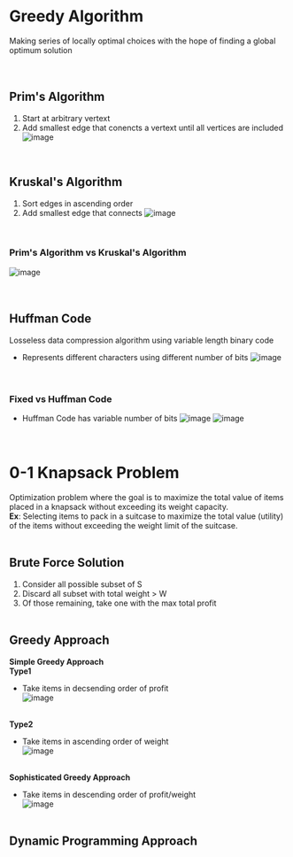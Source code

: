 # Greedy Algorithm
Making series of locally optimal choices with the hope of finding a global optimum solution
</br></br></br>

## Prim's Algorithm
1. Start at arbitrary vertext
2. Add smallest edge that conencts a vertext until all vertices are included
![image](https://github.com/juho-creator/CS-Courses/assets/72856990/89da8039-9880-4026-8063-d7a0c642abb5)
</br>



## Kruskal's Algorithm
1. Sort edges in ascending order
2. Add smallest edge that connects
![image](https://github.com/juho-creator/CS-Courses/assets/72856990/ec7582f1-c83c-4955-84e8-a3da01920173)
</br>

### Prim's Algorithm vs Kruskal's Algorithm
![image](https://github.com/juho-creator/CS-Courses/assets/72856990/a9914060-07bd-42d3-bd44-c10836d18dd5)
</br></br></br>


## Huffman Code
Losseless data compression algorithm using variable length binary code
- Represents different characters using different number of bits
![image](https://github.com/juho-creator/CS-Courses/assets/72856990/6fd0a568-82b0-4b39-88dc-878407ce36ea)
</br></br></br>


### Fixed vs Huffman Code
- Huffman Code has variable number of bits 
![image](https://github.com/juho-creator/CS-Courses/assets/72856990/980103b9-b204-4d79-b902-fcb3be945665)
![image](https://github.com/juho-creator/CS-Courses/assets/72856990/78dd5a1b-74d7-474c-bf96-c44c3f8c5d90)
</br></br></br>


# 0-1 Knapsack Problem
Optimization problem where the goal is to maximize the total value of items placed in a knapsack without exceeding its weight capacity. </br>
**Ex**: Selecting items to pack in a suitcase to maximize the total value (utility) of the items without exceeding the weight limit of the suitcase.
</br></br>

## Brute Force Solution
1. Consider all possible subset of S
2. Discard all subset with total weight > W
3. Of those remaining, take one with the max total profit
</br></br>

## Greedy Approach </br>
**Simple Greedy Approach**</br>
**Type1**
- Take items in decsending order of profit </br>
![image](https://github.com/juho-creator/CS-Courses/assets/72856990/892656b2-d2a3-4900-88a3-26b3010e0ecb)
 </br> </br>

 
**Type2**
- Take items in ascending order of weight </br>
![image](https://github.com/juho-creator/CS-Courses/assets/72856990/fe6bbdb6-b22d-4aa3-a912-9f52f25426ca)
</br></br>



**Sophisticated Greedy Approach**
- Take items in descending order of profit/weight </br>
![image](https://github.com/juho-creator/CS-Courses/assets/72856990/581495c1-06fc-4c41-b404-a874bbbe1047)
</br></br>

**Dynamic Programming Approach**
-
</br></br>




